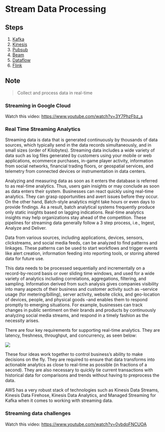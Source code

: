 # Stream Data Processing

## Steps

1. [Kafka](./kafka/)
1. [Kinesis](./kinesis/)
1. [Pubsub](./pubsub/)
1. [Beam](./beam/)
1. [Dataflow](./dataflow/)
1. [Flink](./flink/)

## Note

> Collect and process data in real-time

### Streaming in Google Cloud

Watch this video: https://www.youtube.com/watch?v=3Y7PhzFbz_s

### Real Time Streaming Analytics

Streaming data is data that is generated continuously by thousands of data sources, which typically send in the data records simultaneously, and in small sizes (order of Kilobytes). Streaming data includes a wide variety of data such as log files generated by customers using your mobile or web applications, ecommerce purchases, in-game player activity, information from social networks, financial trading floors, or geospatial services, and telemetry from connected devices or instrumentation in data centers.

Analyzing and measuring data as soon as it enters the database is referred to as real-time analytics. Thus, users gain insights or may conclude as soon as data enters their system. Businesses can react quickly using real-time analytics. They can grasp opportunities and avert issues before they occur. On the other hand, Batch-style analytics might take hours or even days to provide findings. As a result, batch analytical systems frequently produce only static insights based on lagging indications. Real-time analytics insights may help organizations stay ahead of the competition. These pipelines for streaming data generally follow a 3 step process, i.e., Ingest, Analyze and Deliver.

Data from various sources, including applications, devices, sensors, clickstreams, and social media feeds, can be analyzed to find patterns and linkages. These patterns can be used to start workflows and trigger events like alert creation, information feeding into reporting tools, or storing altered data for future use.

This data needs to be processed sequentially and incrementally on a record-by-record basis or over sliding time windows, and used for a wide variety of analytics including correlations, aggregations, filtering, and sampling. Information derived from such analysis gives companies visibility into many aspects of their business and customer activity such as –service usage (for metering/billing), server activity, website clicks, and geo-location of devices, people, and physical goods –and enables them to respond promptly to emerging situations. For example, businesses can track changes in public sentiment on their brands and products by continuously analyzing social media streams, and respond in a timely fashion as the necessity arises.

There are four key requirements for supporting real-time analytics. They are latency, freshness, throughput, and concurrency, as seen below:

![](https://user-images.githubusercontent.com/62965911/214567242-a0f0fb33-53f1-4d05-99b5-cc574e05713e.png)

These four ideas work together to control business’s ability to make decisions on the fly. They are required to ensure that data transforms into actionable analytics as close to real-time as possible (in fractions of a second). They are also necessary to quickly tie current transactions with historical data for comparisons and trends without having to preprocess the data.

AWS has a very robust stack of technologies such as Kinesis Data Streams, Kinesis Data Firehose, Kinesis Data Analytics, and Managed Streaming for Kafka when it comes to working with streaming data.

### Streaming data challenges

Watch this video: https://www.youtube.com/watch?v=0vbdoFNCUOA